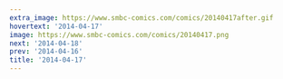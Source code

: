 ```yaml
---
extra_image: https://www.smbc-comics.com/comics/20140417after.gif
hovertext: '2014-04-17'
image: https://www.smbc-comics.com/comics/20140417.png
next: '2014-04-18'
prev: '2014-04-16'
title: '2014-04-17'
---
```

